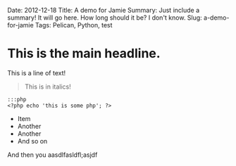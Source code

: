 Date: 2012-12-18 
Title: A demo for Jamie
Summary: Just include a summary! It will go here. How long should it be? I don't know.
Slug: a-demo-for-jamie
Tags: Pelican, Python, test

# This is the main headline.

This is a line of text!

> This is in italics!

	:::php
	<?php echo 'this is some php'; ?>

- Item
- Another
- Another
- And so on

And then you aasdlfasldfl;asjdf 